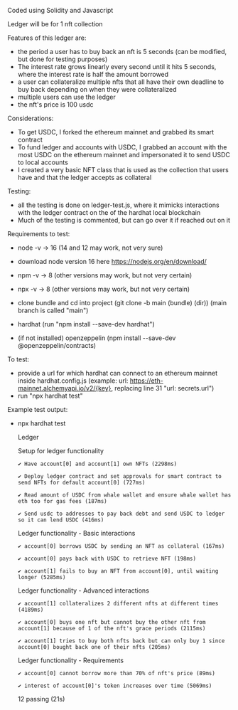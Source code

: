 Coded using Solidity and Javascript

Ledger will be for 1 nft collection

Features of this ledger are:
-   the period a user has to buy back an nft is 5 seconds (can be modified, but done for testing purposes)
-   The interest rate grows linearly every second until it hits 5 seconds, where the interest rate is half the amount borrowed
-   a user can collateralize multiple nfts that all have their own deadline to buy back depending on when they were collateralized
-   multiple users can use the ledger
-   the nft's price is 100 usdc

Considerations:
-   To get USDC, I forked the ethereum mainnet and grabbed its smart contract
-   To fund ledger and accounts with USDC, I grabbed an account with the most USDC on the ethereum mainnet and impersonated it to send USDC to local accounts
-   I created a very basic NFT class that is used as the collection that users have and that the ledger accepts as collateral

Testing:
-   all the testing is done on ledger-test.js, where it mimicks interactions with the ledger contract on the of the hardhat local blockchain
-   Much of the testing is commented, but can go over it if reached out on it

Requirements to test:

- node -v -> 16 (14 and 12 may work, not very sure)
- download node version 16 here https://nodejs.org/en/download/

- npm -v -> 8 (other versions may work, but not very certain)
- npx -v -> 8 (other versions may work, but not very certain)

- clone bundle and cd into project (git clone -b main (bundle) (dir)) (main branch is called "main")

- hardhat (run "npm install --save-dev hardhat")
- (if not installed) openzeppelin (npm install --save-dev @openzeppelin/contracts)


To test:
- provide a url for which hardhat can connect to an ethereum mainnet inside hardhat.config.js (example: url: https://eth-mainnet.alchemyapi.io/v2/{key}, replacing line 31 "url: secrets.url")
- run "npx hardhat test"


Example test output:

- npx hardhat test

  Ledger

    Setup for ledger functionality

      ✔ Have account[0] and account[1] own NFTs (2298ms)

      ✔ Deploy ledger contract and set approvals for smart contract to send NFTs for default account[0] (727ms)

      ✔ Read amount of USDC from whale wallet and ensure whale wallet has eth too for gas fees (187ms)

      ✔ Send usdc to addresses to pay back debt and send USDC to ledger so it can lend USDC (416ms)

    Ledger functionality - Basic interactions

      ✔ account[0] borrows USDC by sending an NFT as collateral (167ms)

      ✔ account[0] pays back with USDC to retrieve NFT (198ms)

      ✔ account[1] fails to buy an NFT from account[0], until waiting longer (5285ms)

    Ledger functionality - Advanced interactions

      ✔ account[1] collateralizes 2 different nfts at different times (4189ms)

      ✔ account[0] buys one nft but cannot buy the other nft from account[1] because of 1 of the nft's grace periods (2115ms)

      ✔ account[1] tries to buy both nfts back but can only buy 1 since account[0] bought back one of their nfts (205ms)

    Ledger functionality - Requirements

      ✔ account[0] cannot borrow more than 70% of nft's price (89ms)

      ✔ interest of account[0]'s token increases over time (5069ms)

  12 passing (21s)
